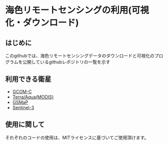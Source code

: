 # 海色リモートセンシングの利用(可視化・ダウンロード)

## はじめに

このgithubでは、海色リモートセンシングデータのダウンロードと可視化のプログラムを公開しているgithubレポジトリの一覧を示す

## 利用できる衛星

* [GCOM-C](https://github.com/a9455/G-Poratal)
* [Terra/Aqua(MODIS)](https://github.com/a9455/MODIS)
* [GSMaP](https://github.com/a9455/G-Poratal)
* [Sentinel-3](https://github.com/a6988/sentinel3Tools)

## 使用に関して

それぞれのコードの使用は、MITライセンスに基づいてご使用頂けます。

